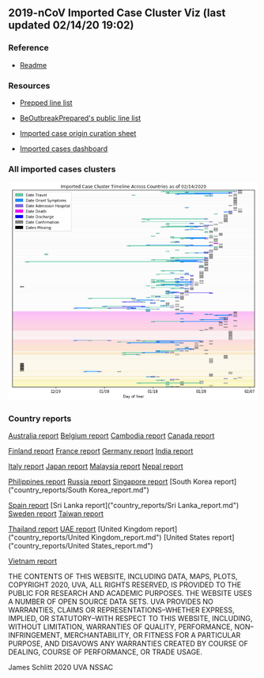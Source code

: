 ## 2019-nCoV Imported Case Cluster Viz (last updated 02/14/20 19:02)


### Reference

* [Readme](https://github.com/SchlittDataSci/SchlittDataSci.github.io/blob/master/README.md)


### Resources

* [Prepped line list](cleaned_line_list.csv)

* [BeOutbreakPrepared's public line list](https://github.com/beoutbreakprepared/nCoV2019)

* [Imported case origin curation sheet](https://docs.google.com/spreadsheets/d/1s2j-RmkO8C69HtrELpNMipkG5ftPJqCPEzGRAxIukFY/edit#gid=0)

* [Imported cases dashboard](https://datastudio.google.com/reporting/f6ad0988-f203-45f8-8d18-5d726c1d2d8b)


### All imported cases clusters

![All cases](cluster_analysis/All_imported_cases.png)

### Country reports
[Australia report]("country_reports/Australia_report.md")              [Belgium report]("country_reports/Belgium_report.md")              [Cambodia report]("country_reports/Cambodia_report.md")              [Canada report]("country_reports/Canada_report.md")

[Finland report]("country_reports/Finland_report.md")              [France report]("country_reports/France_report.md")              [Germany report]("country_reports/Germany_report.md")              [India report]("country_reports/India_report.md")

[Italy report]("country_reports/Italy_report.md")              [Japan report]("country_reports/Japan_report.md")              [Malaysia report]("country_reports/Malaysia_report.md")              [Nepal report]("country_reports/Nepal_report.md")

[Philippines report]("country_reports/Philippines_report.md")              [Russia report]("country_reports/Russia_report.md")              [Singapore report]("country_reports/Singapore_report.md")              [South Korea report]("country_reports/South Korea_report.md")

[Spain report]("country_reports/Spain_report.md")              [Sri Lanka report]("country_reports/Sri Lanka_report.md")              [Sweden report]("country_reports/Sweden_report.md")              [Taiwan report]("country_reports/Taiwan_report.md")

[Thailand report]("country_reports/Thailand_report.md")              [UAE report]("country_reports/UAE_report.md")              [United Kingdom report]("country_reports/United Kingdom_report.md")              [United States report]("country_reports/United States_report.md")

[Vietnam report]("country_reports/Vietnam_report.md")              

THE CONTENTS OF THIS WEBSITE, INCLUDING DATA, MAPS, PLOTS, COPYRIGHT 2020, UVA, ALL RIGHTS RESERVED, IS PROVIDED TO THE PUBLIC FOR RESEARCH AND ACADEMIC PURPOSES. THE WEBSITE USES A NUMBER OF OPEN SOURCE DATA SETS. UVA PROVIDES NO WARRANTIES, CLAIMS OR REPRESENTATIONS–WHETHER EXPRESS, IMPLIED, OR STATUTORY–WITH RESPECT TO THIS WEBSITE, INCLUDING, WITHOUT LIMITATION, WARRANTIES OF QUALITY, PERFORMANCE, NON–INFRINGEMENT, MERCHANTABILITY, OR FITNESS FOR A PARTICULAR PURPOSE, AND DISAVOWS ANY WARRANTIES CREATED BY COURSE OF DEALING, COURSE OF PERFORMANCE, OR TRADE USAGE.




James Schlitt 2020 UVA NSSAC